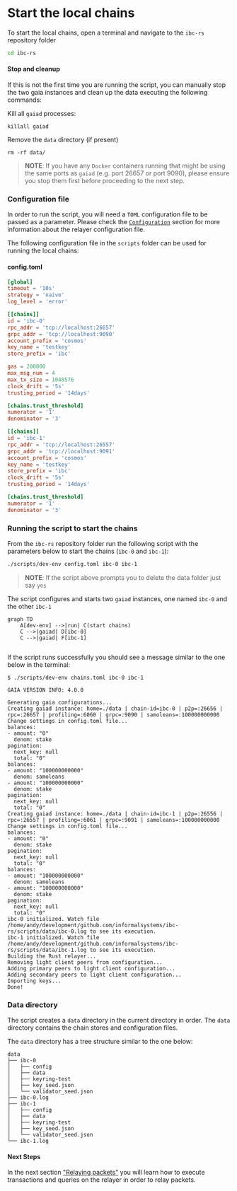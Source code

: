 # Start the local chains

To start the local chains, open a terminal and navigate to the `ibc-rs` repository folder

```bash
cd ibc-rs
```

#### Stop and cleanup

If this is not the first time you are running the script, you can manually stop the two gaia instances and clean up the data executing the following commands:

Kill all `gaiad` processes:

```shell
killall gaiad
```

Remove the `data` directory (if present)
```shell
rm -rf data/
```

> __NOTE__: If you have any `Docker` containers running that might be using the same ports as `gaiad` (e.g. port 26657 or port 9090), please ensure you stop them first before proceeding to the next step.

### Configuration file

In order to run the script, you will need a `TOML` configuration file to be passed as a parameter. Please check the [`Configuration`](./config.md) section for more information about the relayer configuration file.

The following configuration file in the `scripts` folder can be used for running the local chains:

#### config.toml
```toml
[global]
timeout = '10s'
strategy = 'naive'
log_level = 'error'

[[chains]]
id = 'ibc-0'
rpc_addr = 'tcp://localhost:26657'
grpc_addr = 'tcp://localhost:9090'
account_prefix = 'cosmos'
key_name = 'testkey'
store_prefix = 'ibc'

gas = 200000
max_msg_num = 4
max_tx_size = 1048576
clock_drift = '5s'
trusting_period = '14days'

[chains.trust_threshold]
numerator = '1'
denominator = '3'

[[chains]]
id = 'ibc-1'
rpc_addr = 'tcp://localhost:26557'
grpc_addr = 'tcp://localhost:9091'
account_prefix = 'cosmos'
key_name = 'testkey'
store_prefix = 'ibc'
clock_drift = '5s'
trusting_period = '14days'

[chains.trust_threshold]
numerator = '1'
denominator = '3'
```

### Running the script to start the chains

From the `ibc-rs` repository folder run the following script with the parameters below to start the chains (`ibc-0` and `ibc-1`):

```bash
./scripts/dev-env config.toml ibc-0 ibc-1
```

> __NOTE__: If the script above prompts you to delete the data folder just say `yes`

The script configures and starts two `gaiad` instances, one named `ibc-0` and the other `ibc-1`

```mermaid
graph TD
    A[dev-env] -->|run| C(start chains)
    C -->|gaiad| D[ibc-0]
    C -->|gaiad| F[ibc-1]
            
```

If the script runs successfully you should see a message similar to the one below in the terminal:

```shell
$ ./scripts/dev-env chains.toml ibc-0 ibc-1

GAIA VERSION INFO: 4.0.0

Generating gaia configurations...
Creating gaiad instance: home=./data | chain-id=ibc-0 | p2p=:26656 | rpc=:26657 | profiling=:6060 | grpc=:9090 | samoleans=:100000000000
Change settings in config.toml file...
balances:
- amount: "0"
  denom: stake
pagination:
  next_key: null
  total: "0"
balances:
- amount: "100000000000"
  denom: samoleans
- amount: "100000000000"
  denom: stake
pagination:
  next_key: null
  total: "0"
Creating gaiad instance: home=./data | chain-id=ibc-1 | p2p=:26556 | rpc=:26557 | profiling=:6061 | grpc=:9091 | samoleans=:100000000000
Change settings in config.toml file...
balances:
- amount: "0"
  denom: stake
pagination:
  next_key: null
  total: "0"
balances:
- amount: "100000000000"
  denom: samoleans
- amount: "100000000000"
  denom: stake
pagination:
  next_key: null
  total: "0"
ibc-0 initialized. Watch file /home/andy/development/github.com/informalsystems/ibc-rs/scripts/data/ibc-0.log to see its execution.
ibc-1 initialized. Watch file /home/andy/development/github.com/informalsystems/ibc-rs/scripts/data/ibc-1.log to see its execution.
Building the Rust relayer...
Removing light client peers from configuration...
Adding primary peers to light client configuration...
Adding secondary peers to light client configuration...
Importing keys...
Done!

```

### Data directory
The script creates a `data` directory in the current directory in order. The `data` directory contains the chain stores and configuration files.

The `data` directory has a tree structure similar to the one below:

```shell
data
├── ibc-0
│   ├── config
│   ├── data
│   ├── keyring-test
│   ├── key_seed.json
│   └── validator_seed.json
├── ibc-0.log
├── ibc-1
│   ├── config
│   ├── data
│   ├── keyring-test
│   ├── key_seed.json
│   └── validator_seed.json
└── ibc-1.log

```

#### Next Steps

In the next section ["Relaying packets"](./relay_packets.md) you will learn how to execute transactions and queries on the relayer in order to relay packets.